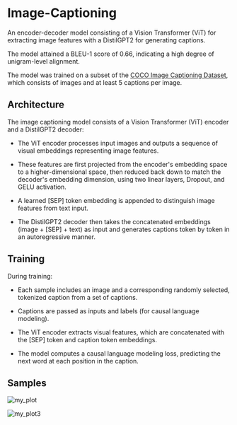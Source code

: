 # Image-Captioning
An encoder-decoder model consisting of a Vision Transformer (ViT) for extracting image features with a DistilGPT2 for generating captions.

The model attained a BLEU-1 score of 0.66, indicating a high degree of unigram-level alignment. 

The model was trained on a subset of the [COCO Image Captioning Dataset](https://www.kaggle.com/datasets/nagasai524/mini-coco2014-dataset-for-image-captioning?select=Images), which consists of images and at least 5 captions per image.

## Architecture
The image captioning model consists of a Vision Transformer (ViT) encoder and a DistilGPT2 decoder:

- The ViT encoder processes input images and outputs a sequence of visual embeddings representing image features.

- These features are first projected from the encoder's embedding space to a higher-dimensional space, then reduced back down to match the decoder's embedding dimension, using two linear layers, Dropout, and GELU activation.
  
- A learned [SEP] token embedding is appended to distinguish image features from text input.

- The DistilGPT2 decoder then takes the concatenated embeddings (image + [SEP] + text) as input and generates captions token by token in an autoregressive manner.

## Training
During training:

- Each sample includes an image and a corresponding randomly selected, tokenized caption from a set of captions.

- Captions are passed as inputs and labels (for causal language modeling).

- The ViT encoder extracts visual features, which are concatenated with the [SEP] token and caption token embeddings.

- The model computes a causal language modeling loss, predicting the next word at each position in the caption.


## Samples
![my_plot](https://github.com/user-attachments/assets/d13d70ab-c5ec-40d8-96c9-c1a2261117a9)

![my_plot3](https://github.com/user-attachments/assets/89d44a0b-8f15-4cba-b821-920f7eecfebc)
